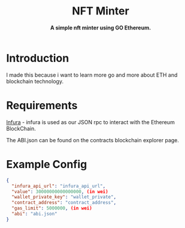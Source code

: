 <h1 align="center">NFT Minter</h1>
<div align="center">
	<strong>A simple nft minter using GO Ethereum.</strong>
</div>
<br />

# Introduction
I made this because i want to learn more go and more about ETH and blockchain technology.

# Requirements 
[Infura](https://infura.io/) - infura is used as our JSON rpc to interact with the Ethereum BlockChain.

The ABI.json can be found on the contracts blockchain explorer page.

# Example Config
```json
{  
  "infura_api_url": "infura_api_url",  
  "value": 30000000000000000, (in wei)  
  "wallet_private_key": "wallet_private",  
  "contract_address": "contract_address",  
  "gas_limit": 5000000, (in wei)  
  "abi": "abi.json"  
}
```
